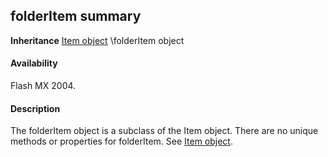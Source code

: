 ## folderItem summary

**Inheritance** [Item object](#!AdobeDocs/developers-animatesdk-docs/master/Item_object/item_summary.md) \folderItem object

#### Availability

Flash MX 2004.

#### Description

The folderItem object is a subclass of the Item object. There are no unique methods or properties for folderItem. See [Item object](#!AdobeDocs/developers-animatesdk-docs/master/Item_object/item_summary.md).

